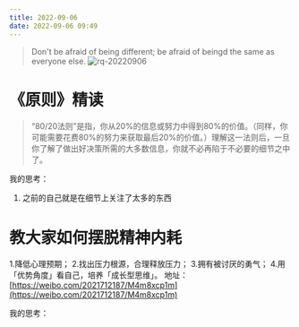 ```yaml
---
title: 2022-09-06
date: 2022-09-06 09:49
---
```

> Don't be afraid of being different; be afraid of beingd the same as everyone else.
![rq-20220906](http://images.iotop.work/uPic/20220906-rq-20220906.jpg)


# 《原则》精读
> “80/20法则”是指，你从20%的信息或努力中得到80%的价值。（同样，你可能需要花费80%的努力来获取最后20%的价值。）理解这一法则后，一旦你了解了做出好决策所需的大多数信息，你就不必再陷于不必要的细节之中了。 ​​​​

我的思考：
1. 之前的自己就是在细节上关注了太多的东西

# 教大家如何摆脱精神内耗
1.降低心理预期；
2.找出压力根源，合理释放压力；
3.拥有被讨厌的勇气；
4.用「优势角度」看自己，培养「成长型思维」。 
地址：[https://weibo.com/2021712187/M4m8xcp1m](https://weibo.com/2021712187/M4m8xcp1m)

我的思考：